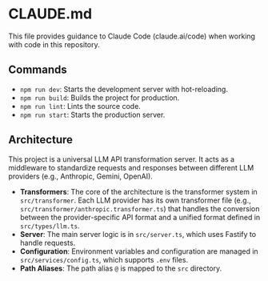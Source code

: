 # CLAUDE.md

This file provides guidance to Claude Code (claude.ai/code) when working with code in this repository.

## Commands

- `npm run dev`: Starts the development server with hot-reloading.
- `npm run build`: Builds the project for production.
- `npm run lint`: Lints the source code.
- `npm run start`: Starts the production server.

## Architecture

This project is a universal LLM API transformation server. It acts as a middleware to standardize requests and responses between different LLM providers (e.g., Anthropic, Gemini, OpenAI).

- **Transformers**: The core of the architecture is the transformer system in `src/transformer`. Each LLM provider has its own transformer file (e.g., `src/transformer/anthropic.transformer.ts`) that handles the conversion between the provider-specific API format and a unified format defined in `src/types/llm.ts`.
- **Server**: The main server logic is in `src/server.ts`, which uses Fastify to handle requests.
- **Configuration**: Environment variables and configuration are managed in `src/services/config.ts`, which supports `.env` files.
- **Path Aliases**: The path alias `@` is mapped to the `src` directory.
